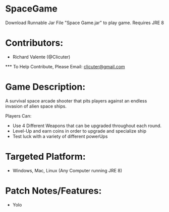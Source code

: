 # SpaceGame
Download Runnable Jar File "Space Game.jar" to play game.
Requires JRE 8

# Contributors:

 - Richard Valente (@Clicuter)

*** To Help Contribute, Please Email: clicuter@gmail.com
# Game Description:

  A survival space arcade shooter that pits players against an endless invasion of alien space ships. 
  
  Players Can:
   - Use 4 Different Weapons that can be upgraded throughout each round.
   - Level-Up and earn coins in order to upgrade and specialize ship
   - Test luck with a variety of different powerUps
  
# Targeted Platform:

  - Windows, Mac, Linux (Any Computer running JRE 8)


# Patch Notes/Features:
  - Yolo
  
